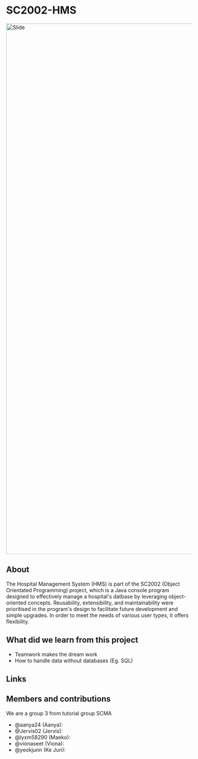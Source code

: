 # SC2002-HMS
<img width="1440" alt="Slide" src="https://github.com/user-attachments/assets/25154222-f59c-4853-beea-cdf86dea359b">

## About
The Hospital Management System (HMS) is part of the SC2002 (Object Orientated Programming) project, 
which is a Java console program designed to effectively manage a hospital's datbase by 
leveraging object-oriented concepts. Reusability, extensibility, and maintainability were 
prioritised in the program's design to facilitate future development and simple upgrades. 
In order to meet the needs of various user types, it offers flexibility.

## What did we learn from this project
* Teamwork makes the dream work
* How to handle data without databases (Eg. SQL)

## Links

## Members and contributions
We are a group 3 from tutorial group SCMA
* @aanya24 (Aanya):
* @Jervis02 (Jervis):
* @lyxm58290 (Maeko):
* @vionaseet (Viona):
* @yeokjunn (Ke Jun):
